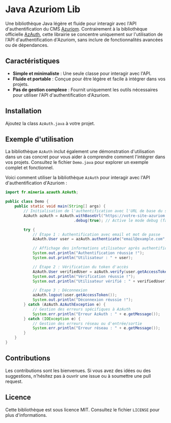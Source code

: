 # Java Azuriom Lib

Une bibliothèque Java légère et fluide pour interagir avec l'API d'authentification du CMS [Azuriom](https://azuriom.com/). Contrairement à la bibliothèque officielle [AzAuth](https://github.com/Azuriom/AzAuth), cette librairie se concentre uniquement sur l'utilisation de l'API d'authentification d'Azuriom, sans inclure de fonctionnalités avancées ou de dépendances.

## Caractéristiques

- **Simple et minimaliste** : Une seule classe pour interagir avec l'API.
- **Fluide et portable** : Conçue pour être légère et facile à intégrer dans vos projets.
- **Pas de gestion complexe** : Fournit uniquement les outils nécessaires pour utiliser l'API d'authentification d'Azuriom.

## Installation

Ajoutez la class `AzAuth.java` à votre projet.

## Exemple d'utilisation

La bibliothèque `AzAuth` inclut également une démonstration d'utilisation dans un cas concret pour vous aider à comprendre comment l'intégrer dans vos projets.
Consultez le fichier `Demo.java` pour explorer un exemple complet et fonctionnel.

Voici comment utiliser la bibliothèque `AzAuth` pour interagir avec l'API d'authentification d'Azuriom :

```java
import fr.mineria.azauth.AzAuth;

public class Demo {
    public static void main(String[] args) {
        // Initialisation de l'authentification avec l'URL de base du site Azuriom
        AzAuth azAuth = AzAuth.withBaseUrl("https://votre-site-azuriom.com")
                              .debug(true); // Active le mode debug (facultatif)

        try {
            // Étape 1 : Authentification avec email et mot de passe
            AzAuth.User user = azAuth.authenticate("email@example.com", "votre-mot-de-passe");

            // Affichage des informations utilisateur après authentification
            System.out.println("Authentification réussie !");
            System.out.println("Utilisateur : " + user);

            // Étape 2 : Vérification du token d'accès
            AzAuth.User verifiedUser = azAuth.verify(user.getAccessToken());
            System.out.println("Vérification réussie !");
            System.out.println("Utilisateur vérifié : " + verifiedUser);

            // Étape 3 : Déconnexion
            azAuth.logout(user.getAccessToken());
            System.out.println("Déconnexion réussie !");
        } catch (AzAuth.AzAuthException e) {
            // Gestion des erreurs spécifiques à AzAuth
            System.err.println("Erreur AzAuth : " + e.getMessage());
        } catch (IOException e) {
            // Gestion des erreurs réseau ou d'entrée/sortie
            System.err.println("Erreur réseau : " + e.getMessage());
        }
    }
}
```

## Contributions

Les contributions sont les bienvenues. Si vous avez des idées ou des suggestions, n'hésitez pas à ouvrir une issue ou à soumettre une pull request.

## Licence

Cette bibliothèque est sous licence MIT. Consultez le fichier `LICENSE` pour plus d'informations.
